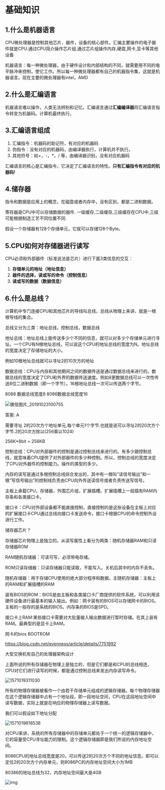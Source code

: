 # 基础知识
##  1.什么是机器语言

CPU微处理器是控制其他芯片，器件，设备的核心部件。汇编主要操作的电子器件就是CPU.通过CPU简介操作芯片组.通过芯片组操作内存,硬盘,网卡,显卡等其他设备

机器语言：每一种微处理器，由于硬件设计和内部结构的不同，就需要用不同的电平脉冲来控制，使它工作。所以每一种微处理器都有自己的机器指令集，这就是机器语言。现在主要的微处理器有intel，AMD



## 2.什么是汇编语言

机器语言难以操作，人类无法辨别和记忆。汇编语言通过**汇编编译器**将汇编语言指令转变为机器码。计算机最终执行。



## 3.汇编语言组成

1. 汇编指令：机器码的助记符，有对应的机器码
2. 伪指令：没有对应的机器码，由编译器执行，计算机并不执行。
3. 其他符号：如+，-，*，/ 等，由编译器识别，没有对应机器码



汇编语言的核心是汇编指令，它决定了汇编语言的特性。**只有汇编指令有对应的机器码!**



## 4.储存器

指令和数据是应用上的概念，在磁盘或者内存中，没有区别，都是二进制数据。

寄存器是CPU中可以存储数据的器件. 一级缓存,二级缓存,三级缓存在CPU中,三级可能根据制造工艺不同位置不同.

假设一个存储器有128个存储单元，它就可以存储128个Byte。



## 5.CPU如何对存储器进行读写

CPU必须和外部器件（标准说法是芯片）进行下面3类信息的交互：

1. **存储单元的地址（地址信息）**
2. **器件的选择，读或写的命令（控制信息）**
3. **读或写的数据（数据信息）**



## 6.什么是总线？

计算机中专门连接CPU和其他芯片的导线叫总线，总线从物理上来讲，就是一根根导线的集合。

总线又分为三类：地址总线，控制总线，数据总线



地址总线：地址总线上能传送多少个不同的信息，就可以对多少个存储单元进行寻址。一个CPU有N根地址总线，可以说这个CPU的地址总线的宽度为N。地址总线的宽度决定了存储地址的大小。

例如10根地址总线就可以寻址2的10次方的地址

数据总线：CPU与内存和其他期间之间的数据传送是通过数据总线来进行的。数据总线的宽度决定了CPU和外界的数据传送速度。例如8更数据总线可以一次性传送8位二进制数据（即一个字节）。16根地址总线一次可以传送两个字节。

8088 数据总线宽度8   8086数据总线宽度16

![微信图片_20191023100755](E:\github\Assembly\images\微信图片_20191023100755.jpg)

答案: A

需要寻址 2的20次方个地址单元,每个单元1个字节.也就是说可以寻址2的20次方个字节.2的20次方除以(256乘以1024)   

256K*8bit  =  256KB



控制总线：CPU对外部器件的控制是通过控制总线来进行的。有多少跟控制总线，就意味着CPU提供了对外部器件的多少种控制。所以，控制总线的宽度决定了CPU对外器件的控制能力。操作的类型的多少。



内存的读写是通过多根控制总线综合发出的，其中有一根叫“读信号输出”和一根“写信号输出”的控制线负责由CPU向外传送读信号或者负责传送写信号。



主板上承载CPU，存储器，外围芯片组，扩展插槽。扩展插槽上一般插有RAM内存条和各类接口卡。



接口卡：CPU对外部设备都不能直接控制，直接控制的是这些设备在主板上对应的扩展接口卡CPU通过总线向接口卡发送命令，接口卡根据CPU的命令控制外设进行工作。



储存器芯片？

存储器芯片物理上是独立的。从读写属性上看分为两类：随机存储器RAM和只读存储器ROM

RAM随机存储器：可读可写，必须带电存储。

ROM只读存储器：只读存储器只能读取，不能写入。关机后其中的内存不丢失。



随机存储器：用于存储CPU使用的绝大部分程序和数据。主随机存储器：主板上的RAM和扩展插槽的RAM

装有BIOS的ROM：BIOS是由主板和各类接口卡厂商提供的软件系统，可以利用该硬件设备进行最基本的输入输出。例如：网卡装有的BIOS可以存储网卡的BIOS。主板的一般存的是系统的BIOS。内存条的BIOS是SPD。

接口卡上RAM:某些接口卡需要对大批量输入输出数据进行暂时存储。在其上装有RAM。最典型的是显卡上RAM。



网卡的bios  BOOTROM

https://blog.csdn.net/evenness/article/details/7751992

大型交换机有自己的处理器架构设计



上面所说的所有存储器在物理上是独立的，但是它们都是和CPU的总线相连，CPU对它们进行读写的时候，都是通过控制总线来发出内存读写命令。

![1571019311030](E:\github\Assembly\images\1571019311030.png)



所有的物理存储器被看作一个由若干存储单元组成的逻辑存储器。每个物理存储器在这个逻辑存储器中占有一个地址段，即一段地址空间，CPU在这段地址空间中读写数据，实际上就是在响应的物理存储器上读写数据。

我们可以假设如下地址分配



![1571019818538](E:\github\Assembly\images\1571019818538.png)

对CPU来讲，系统的所有存储器中的存储单元都处于一个统一的逻辑存储器中，它的容量受CPU寻址能力的限制。这个逻辑存储器即是我们所说的内存地址空间。

8086CPU的地址总线宽度是20，可以传送2的20次方个不同的地址信息。即可以定位2的20次方个内存单元，则8086PC的内存地址空间大小为1MB

80386的地址总线为32，内存地址空间最大是4GB





 ![img](E:\github\Assembly\images\e61190ef76c6a7ef72614d56fdfaaf51f3de667f.jpg) 

